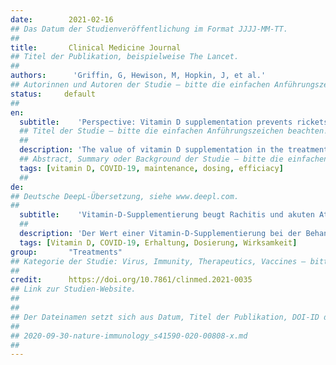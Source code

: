 ```yaml
---
date:        2021-02-16
## Das Datum der Studienveröffentlichung im Format JJJJ-MM-TT.
##
title:       Clinical Medicine Journal
## Titel der Publikation, beispielweise The Lancet.
##
authors:      'Griffin, G, Hewison, M, Hopkin, J, et al.'
## Autorinnen und Autoren der Studie – bitte die einfachen Anführungszeichen beachten!
status:     default
##
en:
  subtitle:    'Perspective: Vitamin D supplementation prevents rickets and acute respiratory infections when given as daily maintenance but not as intermittent bolus: implications for COVID-19'
  ## Titel der Studie – bitte die einfachen Anführungszeichen beachten!
  ##
  description: 'The value of vitamin D supplementation in the treatment or prevention of various conditions is often viewed with scepticism as a result of contradictory results of randomised trials. It is now becoming apparent that there is a pattern to these inconsistencies. A recent large trial has shown that high-dose intermittent bolus vitamin D therapy is ineffective at preventing rickets – the condition that is most unequivocally caused by vitamin D deficiency. There is a plausible biological explanation since high-dose bolus replacement induces long-term expression of the catabolic enzyme 24-hydroxylase and fibroblast growth factor 23, both of which have vitamin D inactivating effects. Meta-analyses of vitamin D supplementation in prevention of acute respiratory infection and trials in tuberculosis and other conditions also support efficacy of low dose daily maintenance rather than intermittent bolus dosing. This is particularly relevant during the current COVID-19 pandemic given the well-documented associations between COVID-19 risk and vitamin D deficiency. We would urge that clinicians take note of these findings and give strong support to widespread use of daily vitamin D supplementation.'
  ## Abstract, Summary oder Background der Studie – bitte die einfachen Anführungszeichen beachten!
  tags: [vitamin D, COVID-19, maintenance, dosing, efficiacy]
  ##
de: 
## Deutsche DeepL-Übersetzung, siehe www.deepl.com.
##
  subtitle:    'Vitamin-D-Supplementierung beugt Rachitis und akuten Atemwegsinfektionen vor, wenn sie als tägliche Erhaltungsdosis, nicht aber als intermittierender Bolus verabreicht wird: Auswirkungen auf COVID-19'
  ##
  description: 'Der Wert einer Vitamin-D-Supplementierung bei der Behandlung oder Vorbeugung verschiedener Erkrankungen wird aufgrund widersprüchlicher Ergebnisse randomisierter Studien oft mit Skepsis betrachtet. Jetzt zeigt sich, dass es ein Muster für diese Widersprüche gibt. Eine kürzlich durchgeführte große Studie hat gezeigt, dass eine hochdosierte intermittierende Bolus-Vitamin-D-Therapie zur Vorbeugung von Rachitis - der Erkrankung, die am eindeutigsten durch Vitamin-D-Mangel verursacht wird - unwirksam ist. Dafür gibt es eine plausible biologische Erklärung, da eine hochdosierte Bolus-Substitution die langfristige Expression des katabolischen Enzyms 24-Hydroxylase und des Fibroblasten-Wachstumsfaktors 23 induziert, die beide eine Vitamin-D-inaktivierende Wirkung haben. Metaanalysen zur Vitamin-D-Supplementierung bei der Vorbeugung akuter Atemwegsinfektionen und Studien zu Tuberkulose und anderen Erkrankungen sprechen ebenfalls für die Wirksamkeit einer niedrigen täglichen Erhaltungsdosis anstelle einer intermittierenden Bolusgabe. Dies ist angesichts der aktuellen COVID-19-Pandemie besonders wichtig, da ein Zusammenhang zwischen COVID-19-Risiko und Vitamin-D-Mangel gut dokumentiert ist. Wir möchten die Kliniker auffordern, diese Ergebnisse zur Kenntnis zu nehmen und eine weit verbreitete tägliche Vitamin-D-Supplementierung nachdrücklich zu unterstützen.'
  tags: [Vitamin D, COVID-19, Erhaltung, Dosierung, Wirksamkeit]
group:       "Treatments"
## Kategorie der Studie: Virus, Immunity, Therapeutics, Vaccines – bitte die Anführungszeichen beachten!
##
credit:      https://doi.org/10.7861/clinmed.2021-0035
## Link zur Studien-Website.
##
##
## Der Dateinamen setzt sich aus Datum, Titel der Publikation, DOI-ID der Studie (nach dem letzten Slash) und der Dateiendung zusammen. Bitte den Unterstrich vor der DOI-ID beachten!
##
## 2020-09-30-nature-immunology_s41590-020-00808-x.md
##
---
```

<object data="{{ page.link }}" style='height:calc(100vh - 400px); width: 100%' type='application/pdf'></object>